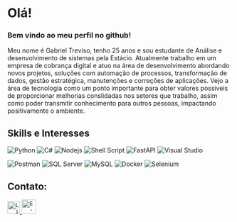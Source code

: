 # Olá!

### Bem vindo ao meu perfil no github!
<p>
  Meu nome é Gabriel Treviso, tenho 25 anos e sou estudante de Análise e desenvolvimento de sistemas pela Estácio. Atualmente trabalho em um empresa de cobrança digital e atuo na área de desenvolvimento abordando novos projetos, soluções com automação de processos, transformação de dados, gestão estratégica, manutenções e correções de aplicações.
Vejo a área de tecnologia como um ponto importante para obter valores possiveis de proporcionar melhorias conslidadas nos setores que trabalho, assim como poder transmitir conhecimento para outros pessoas, impactando positivamente o ambiente.
</p>

## Skills e Interesses


![Python](https://img.shields.io/badge/-Python-007ACC?style=flat-square&logo=python&logoColor=white)
![C#](https://img.shields.io/badge/C%23-239120?style=flat-square&logo=c-sharp&logoColor=white)
![Nodejs](https://img.shields.io/badge/-Nodejs-339933?style=flat-square&logo=Node.js&logoColor=white)
![Shell Script](https://img.shields.io/badge/shell_script-%23121011.svg?style=for-the-badge&logo=gnu-bash&logoColor=white)
![FastAPI](https://img.shields.io/badge/FastAPI-005571?style=for-the-badge&logo=fastapi)
![Visual Studio](https://img.shields.io/badge/Visual%20Studio-5C2D91.svg?style=for-the-badge&logo=visual-studio&logoColor=white)

![Postman](https://img.shields.io/badge/Postman-FF6C37?style=for-the-badge&logo=postman&logoColor=white)
![SQL Server](https://img.shields.io/badge/Microsoft%20SQL%20Server-CC2927?style=for-the-badge&logo=microsoft%20sql%20server&logoColor=white)
![MySQL](https://img.shields.io/badge/mysql-%2300f.svg?style=for-the-badge&logo=mysql&logoColor=white)
![Docker](https://img.shields.io/badge/docker-%230db7ed.svg?style=for-the-badge&logo=docker&logoColor=white)
![Selenium](https://img.shields.io/badge/-selenium-%43B02A?style=for-the-badge&logo=selenium&logoColor=white)



## Contato:

<a href="https://www.linkedin.com/in/gabriel-treviso-800079187/">
  <code><img alt="Linkedin" width="28" src="https://cdn1.iconfinder.com/data/icons/logotypes/32/square-linkedin-256.png" /></code>
</a>

<a href="mailto:gabrieltrevisob@gmail.com">
  <code><img alt="E-mail" width="32" src="https://cdn3.iconfinder.com/data/icons/logos-brands-3/24/logo_brand_brands_logos_gmail-256.png" /></code>
</a>
